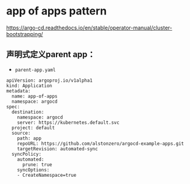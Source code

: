# app of apps pattern

https://argo-cd.readthedocs.io/en/stable/operator-manual/cluster-bootstrapping/

## 声明式定义parent app：

- `parent-app.yaml`
```
apiVersion: argoproj.io/v1alpha1
kind: Application
metadata:
  name: app-of-apps
  namespace: argocd
spec:
  destination:
    namespace: argocd
    server: https://kubernetes.default.svc
  project: default
  source:
    path: app
    repoURL: https://github.com/alstonzero/argocd-example-apps.git
    targetRevision: automated-sync
  syncPolicy:
    automated:
      prune: true 
    syncOptions:
    - CreateNamespace=true
```

